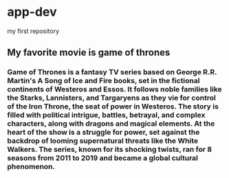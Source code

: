 # app-dev
my first repository
## My favorite movie is game of thrones
### Game of Thrones is a fantasy TV series based on George R.R. Martin's A Song of Ice and Fire books, set in the fictional continents of Westeros and Essos. It follows noble families like the Starks, Lannisters, and Targaryens as they vie for control of the Iron Throne, the seat of power in Westeros. The story is filled with political intrigue, battles, betrayal, and complex characters, along with dragons and magical elements. At the heart of the show is a struggle for power, set against the backdrop of looming supernatural threats like the White Walkers. The series, known for its shocking twists, ran for 8 seasons from 2011 to 2019 and became a global cultural phenomenon. 
